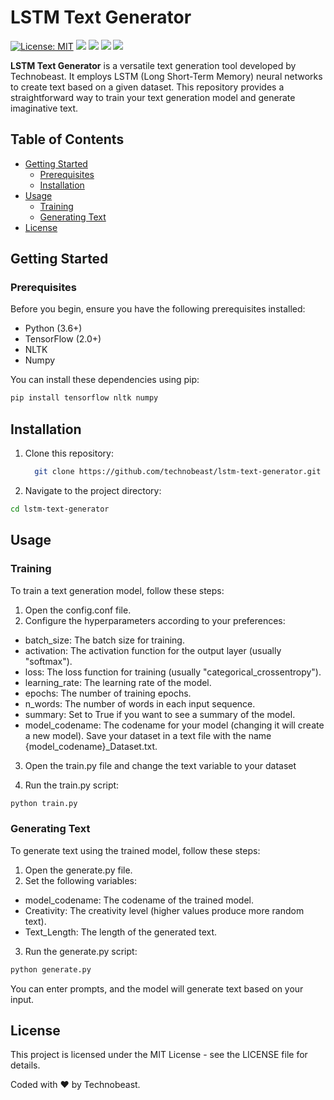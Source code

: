 # LSTM Text Generator

[![License: MIT](https://img.shields.io/badge/License-MIT-green.svg)](https://opensource.org/licenses/MIT)
![](https://img.shields.io/badge/TextGeneratorLSTM-v1.0-blue.svg)
![](https://img.shields.io/badge/tool-tensorflow-orange.svg)
![](https://img.shields.io/badge/tool-pytorch-red.svg)
![](https://img.shields.io/badge/tool-nltk-blue.svg)

**LSTM Text Generator** is a versatile text generation tool developed by Technobeast. It employs LSTM (Long Short-Term Memory) neural networks to create text based on a given dataset. This repository provides a straightforward way to train your text generation model and generate imaginative text.

## Table of Contents

- [Getting Started](#getting-started)
  - [Prerequisites](#prerequisites)
  - [Installation](#installation)
- [Usage](#usage)
  - [Training](#training)
  - [Generating Text](#generating-text)
- [License](#license)

## Getting Started

### Prerequisites

Before you begin, ensure you have the following prerequisites installed:

- Python (3.6+)
- TensorFlow (2.0+)
- NLTK
- Numpy

You can install these dependencies using pip:

```bash
pip install tensorflow nltk numpy
```

## Installation
1. Clone this repository:
    ```bash
      git clone https://github.com/technobeast/lstm-text-generator.git
    ```
2. Navigate to the project directory:
```bash
cd lstm-text-generator
```

## Usage
### Training
To train a text generation model, follow these steps:

1. Open the config.conf file.
2. Configure the hyperparameters according to your preferences:

- batch_size: The batch size for training.
- activation: The activation function for the output layer (usually "softmax").
- loss: The loss function for training (usually "categorical_crossentropy").
- learning_rate: The learning rate of the model.
- epochs: The number of training epochs.
- n_words: The number of words in each input sequence.
- summary: Set to True if you want to see a summary of the model.
- model_codename: The codename for your model (changing it will create a new model).
Save your dataset in a text file with the name {model_codename}_Dataset.txt.

3. Open the train.py file and change the text variable to your dataset

4. Run the train.py script:

```bash
python train.py
```

### Generating Text
To generate text using the trained model, follow these steps:
1. Open the generate.py file.
2. Set the following variables:

- model_codename: The codename of the trained model.
- Creativity: The creativity level (higher values produce more random text).
- Text_Length: The length of the generated text.
  
3. Run the generate.py script:
```bash
python generate.py
```

You can enter prompts, and the model will generate text based on your input.

## License
This project is licensed under the MIT License - see the LICENSE file for details.

Coded with ❤️ by Technobeast.